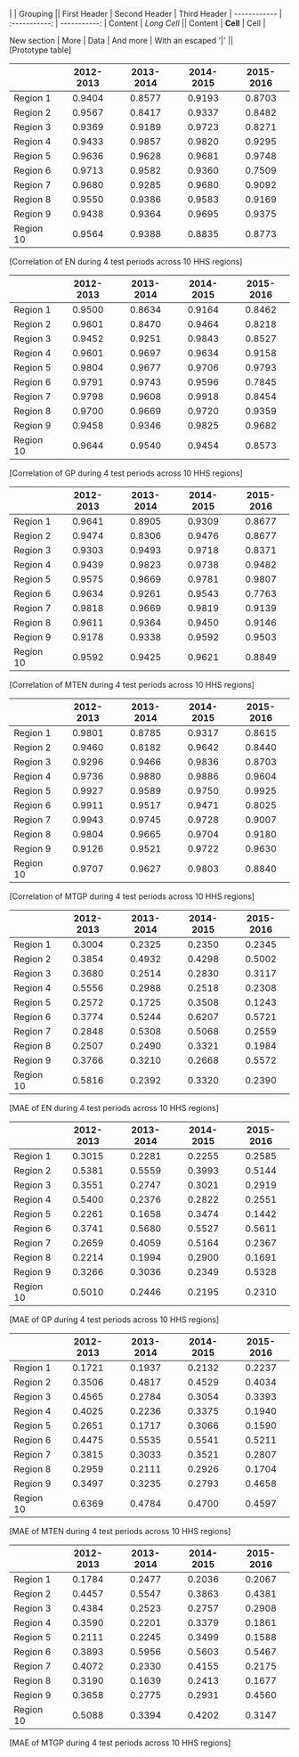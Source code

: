 |             |          Grouping           ||
First Header  | Second Header | Third Header |
 ------------ | :-----------: | -----------: |
Content       |          *Long Cell*        ||
Content       |   **Cell**    |         Cell |

New section   |     More      |         Data |
And more      | With an escaped '\|'         ||  
[Prototype table]


| | 2012-2013 | 2013-2014 | 2014-2015 | 2015-2016 |
| :---      | :---:  | :---:  | :---:  | :---:  |
| Region 1  | 0.9404 | 0.8577 | 0.9193 | 0.8703 |
| Region 2  | 0.9567 | 0.8417 | 0.9337 | 0.8482 |
| Region 3  | 0.9369 | 0.9189 | 0.9723 | 0.8271 |
| Region 4  | 0.9433 | 0.9857 | 0.9820 | 0.9295 |
| Region 5  | 0.9636 | 0.9628 | 0.9681 | 0.9748 |
| Region 6  | 0.9713 | 0.9582 | 0.9360 | 0.7509 |
| Region 7  | 0.9680 | 0.9285 | 0.9680 | 0.9092 |
| Region 8  | 0.9550 | 0.9386 | 0.9583 | 0.9169 |
| Region 9  | 0.9438 | 0.9364 | 0.9695 | 0.9375 |
| Region 10 | 0.9564 | 0.9388 | 0.8835 | 0.8773 |
[Correlation of EN during 4 test periods across 10 HHS regions]

| | 2012-2013 | 2013-2014 | 2014-2015 | 2015-2016 |
| :---      | :---:  | :---:  | :---:  | :---:  |
| Region 1  | 0.9500 | 0.8634 | 0.9164 | 0.8462 |
| Region 2  | 0.9601 | 0.8470 | 0.9464 | 0.8218 |
| Region 3  | 0.9452 | 0.9251 | 0.9843 | 0.8527 |
| Region 4  | 0.9601 | 0.9697 | 0.9634 | 0.9158 |
| Region 5  | 0.9804 | 0.9677 | 0.9706 | 0.9793 |
| Region 6  | 0.9791 | 0.9743 | 0.9596 | 0.7845 |
| Region 7  | 0.9798 | 0.9608 | 0.9918 | 0.8454 |
| Region 8  | 0.9700 | 0.9669 | 0.9720 | 0.9359 |
| Region 9  | 0.9458 | 0.9346 | 0.9825 | 0.9682 |
| Region 10 | 0.9644 | 0.9540 | 0.9454 | 0.8573 |
[Correlation of GP during 4 test periods across 10 HHS regions]


| | 2012-2013 | 2013-2014 | 2014-2015 | 2015-2016 |
| :---      | :---:  | :---:  | :---:  | :---:  |
| Region 1  | 0.9641 | 0.8905 | 0.9309 | 0.8677 |
| Region 2  | 0.9474 | 0.8306 | 0.9476 | 0.8677 |
| Region 3  | 0.9303 | 0.9493 | 0.9718 | 0.8371 |
| Region 4  | 0.9439 | 0.9823 | 0.9738 | 0.9482 |
| Region 5  | 0.9575 | 0.9669 | 0.9781 | 0.9807 |
| Region 6  | 0.9634 | 0.9261 | 0.9543 | 0.7763 |
| Region 7  | 0.9818 | 0.9669 | 0.9819 | 0.9139 |
| Region 8  | 0.9611 | 0.9364 | 0.9450 | 0.9146 |
| Region 9  | 0.9178 | 0.9338 | 0.9592 | 0.9503 |
| Region 10 | 0.9592 | 0.9425 | 0.9621 | 0.8849 |
[Correlation of MTEN during 4 test periods across 10 HHS regions]

| | 2012-2013 | 2013-2014 | 2014-2015 | 2015-2016 |
| :---      | :---:  | :---:  | :---:  | :---:  |
| Region 1  | 0.9801 | 0.8785 | 0.9317 | 0.8615 |
| Region 2  | 0.9460 | 0.8182 | 0.9642 | 0.8440 |
| Region 3  | 0.9296 | 0.9466 | 0.9836 | 0.8703 |
| Region 4  | 0.9736 | 0.9880 | 0.9886 | 0.9604 |
| Region 5  | 0.9927 | 0.9589 | 0.9750 | 0.9925 |
| Region 6  | 0.9911 | 0.9517 | 0.9471 | 0.8025 |
| Region 7  | 0.9943 | 0.9745 | 0.9728 | 0.9007 |
| Region 8  | 0.9804 | 0.9665 | 0.9704 | 0.9180 |
| Region 9  | 0.9126 | 0.9521 | 0.9722 | 0.9630 |
| Region 10 | 0.9707 | 0.9627 | 0.9803 | 0.8840 |
[Correlation of MTGP during 4 test periods across 10 HHS regions]

| | 2012-2013 | 2013-2014 | 2014-2015 | 2015-2016 |
| :---      | :---:  | :---:  | :---:  | :---:  |
| Region 1  | 0.3004 | 0.2325 | 0.2350 | 0.2345 |
| Region 2  | 0.3854 | 0.4932 | 0.4298 | 0.5002 |
| Region 3  | 0.3680 | 0.2514 | 0.2830 | 0.3117 |
| Region 4  | 0.5556 | 0.2988 | 0.2518 | 0.2308 |
| Region 5  | 0.2572 | 0.1725 | 0.3508 | 0.1243 |
| Region 6  | 0.3774 | 0.5244 | 0.6207 | 0.5721 |
| Region 7  | 0.2848 | 0.5308 | 0.5068 | 0.2559 |
| Region 8  | 0.2507 | 0.2490 | 0.3321 | 0.1984 |
| Region 9  | 0.3766 | 0.3210 | 0.2668 | 0.5572 |
| Region 10 | 0.5816 | 0.2392 | 0.3320 | 0.2390 |
[MAE of EN during 4 test periods across 10 HHS regions]

| | 2012-2013 | 2013-2014 | 2014-2015 | 2015-2016 |
| :---      | :---:  | :---:  | :---:  | :---:  |
| Region 1  | 0.3015 | 0.2281 | 0.2255 | 0.2585 |
| Region 2  | 0.5381 | 0.5559 | 0.3993 | 0.5144 |
| Region 3  | 0.3551 | 0.2747 | 0.3021 | 0.2919 |
| Region 4  | 0.5400 | 0.2376 | 0.2822 | 0.2551 |
| Region 5  | 0.2261 | 0.1658 | 0.3474 | 0.1442 |
| Region 6  | 0.3741 | 0.5680 | 0.5527 | 0.5611 |
| Region 7  | 0.2659 | 0.4059 | 0.5164 | 0.2367 |
| Region 8  | 0.2214 | 0.1994 | 0.2900 | 0.1691 |
| Region 9  | 0.3266 | 0.3036 | 0.2349 | 0.5328 |
| Region 10 | 0.5010 | 0.2446 | 0.2195 | 0.2310 |
[MAE of GP during 4 test periods across 10 HHS regions]


| | 2012-2013 | 2013-2014 | 2014-2015 | 2015-2016 |
| :---      | :---:  | :---:  | :---:  | :---:  |
| Region 1  |  0.1721 | 0.1937 | 0.2132 | 0.2237 |
| Region 2  |  0.3506 | 0.4817 | 0.4529 | 0.4034 |
| Region 3  |  0.4565 | 0.2784 | 0.3054 | 0.3393 |
| Region 4  |  0.4025 | 0.2236 | 0.3375 | 0.1940 |
| Region 5  |  0.2651 | 0.1717 | 0.3066 | 0.1590 |
| Region 6  |  0.4475 | 0.5535 | 0.5541 | 0.5211 |
| Region 7  |  0.3815 | 0.3033 | 0.3521 | 0.2807 |
| Region 8  |  0.2959 | 0.2111 | 0.2926 | 0.1704 |
| Region 9  |  0.3497 | 0.3235 | 0.2793 | 0.4658 |
| Region 10 |  0.6369 | 0.4784 | 0.4700 | 0.4597 |
[MAE of MTEN during 4 test periods across 10 HHS regions]

| | 2012-2013 | 2013-2014 | 2014-2015 | 2015-2016 |
| :---      | :---:  | :---:  | :---:  | :---:  |
| Region 1  | 0.1784 | 0.2477 | 0.2036 | 0.2067 | 
| Region 2  | 0.4457 | 0.5547 | 0.3863 | 0.4381 |
| Region 3  | 0.4384 | 0.2523 | 0.2757 | 0.2908 |
| Region 4  | 0.3590 | 0.2201 | 0.3379 | 0.1861 |
| Region 5  | 0.2111 | 0.2245 | 0.3499 | 0.1588 |
| Region 6  | 0.3893 | 0.5956 | 0.5603 | 0.5467 |
| Region 7  | 0.4072 | 0.2330 | 0.4155 | 0.2175 |
| Region 8  | 0.3190 | 0.1639 | 0.2413 | 0.1677 |
| Region 9  | 0.3658 | 0.2775 | 0.2931 | 0.4560 |
| Region 10 | 0.5088 | 0.3394 | 0.4202 | 0.3147 |
[MAE of MTGP during 4 test periods across 10 HHS regions]

